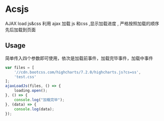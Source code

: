 # Acsjs
AJAX load js&amp;css
利用 ajax 加载 js 和css ,显示加载进度 , 严格按照加载的顺序先后加载到页面

## Usage
简单传入四个参数即可使用，依次是加载前事件，加载完毕事件，加载中事件
```javascript
var files = [
	'//cdn.bootcss.com/highcharts/7.2.0/highcharts.js?cs=ss',
	'test.css'
];
ajaxLoadJs(files, () => {
	loading.open();
}, () => {
	console.log("加载完毕");
}, (data) => {
	console.log(data);
});
```
